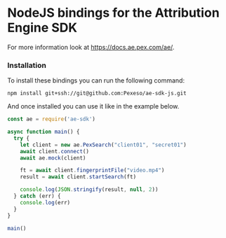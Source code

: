# NodeJS bindings for the Attribution Engine SDK

For more information look at https://docs.ae.pex.com/ae/.

### Installation

To install these bindings you can run the following command:

```
npm install git+ssh://git@github.com:Pexeso/ae-sdk-js.git
```

And once installed you can use it like in the example below.

```js
const ae = require('ae-sdk')

async function main() {
  try {
    let client = new ae.PexSearch("client01", "secret01")
    await client.connect()
    await ae.mock(client)

    ft = await client.fingerprintFile("video.mp4")
    result = await client.startSearch(ft)

    console.log(JSON.stringify(result, null, 2))
  } catch (err) {
    console.log(err)
  }
}

main()
```
